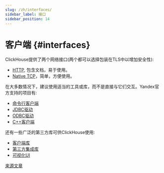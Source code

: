 ```yaml
---
slug: /zh/interfaces/
sidebar_label: 接口
sidebar_position: 14
---
```


# 客户端 {#interfaces}

ClickHouse提供了两个网络接口(两个都可以选择包装在TLS中以增加安全性):

-   [HTTP](http.md), 包含文档，易于使用。
-   [Native TCP](../interfaces/tcp.md)，简单，方便使用。

在大多数情况下，建议使用适当的工具或库，而不是直接与它们交互。Yandex官方支持的项目有:

-   [命令行客户端](../interfaces/cli.md)
-   [JDBC驱动](../interfaces/jdbc.md)
-   [ODBC驱动](../interfaces/odbc.md)
-   [C++客户端](../interfaces/cpp.md)

还有一些广泛的第三方库可供ClickHouse使用:

-   [客户端库](../interfaces/third-party/client-libraries.md)
-   [第三方集成库](../interfaces/third-party/integrations.md)
-   [可视化UI](../interfaces/third-party/gui.md)

[来源文章](https://clickhouse.com/docs/en/interfaces/) <!--hide-->

